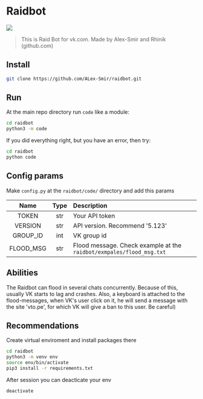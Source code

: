 # Raidbot
[![](https://img.shields.io/badge/python-3.8+-blue.svg)](https://www.python.org/downloads/release/python-382/)
> This is Raid Bot for vk.com. Made by Alex-Smir and Rhinik (github.com)
## Install
```bash
git clone https://github.com/ALex-Smir/raidbot.git
```
## Run
At the main repo directory run `code` like a module:
```bash
cd raidbot
python3 -m code
```
If you did everything right, but you have an error, then try:
```bash
cd raidbot
python code
```
## Config params
Make `config.py` at the `raidbot/code/` directory and add this params

|Name|Type|Description|
|:-:|:-:|:-|
|TOKEN|str|Your API token|
|VERSION|str|API version. Recommend '5.123'|
|GROUP_ID|int|VK group id|
|FLOOD_MSG|str|Flood message. Check example at the `raidbot/exmpales/flood_msg.txt`|

## Abilities
The Raidbot can flood in several chats concurrently. Because of this, usually VK starts to lag and crashes. Also, a keyboard is attached to the flood-messages, when VK's user click on it, he will send a message with the site 'vto.pe', for which VK will give a ban to this user. Be careful)  

## Recommendations
Create virtual enviroment and install packages there
```bash
cd raidbot
python3 -m venv env
source env/bin/activate
pip3 install -r requirements.txt
```
After session you can deacticate your env
```bash
deactivate
```

